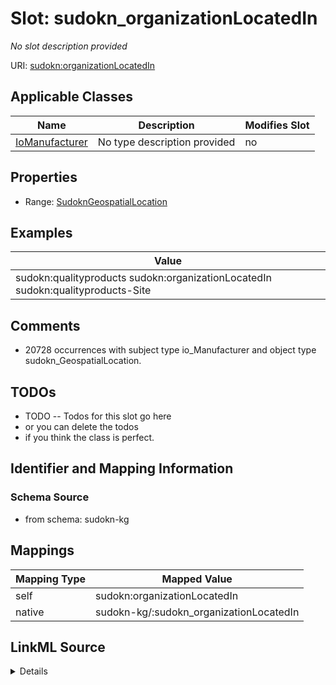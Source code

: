 

# Slot: sudokn_organizationLocatedIn


_No slot description provided_





URI: [sudokn:organizationLocatedIn](http://asu.edu/semantics/SUDOKN/organizationLocatedIn)



<!-- no inheritance hierarchy -->





## Applicable Classes

| Name | Description | Modifies Slot |
| --- | --- | --- |
| [IoManufacturer](../classes/IoManufacturer.md) | No type description provided |  no  |







## Properties

* Range: [SudoknGeospatialLocation](../classes/SudoknGeospatialLocation.md)






## Examples

| Value |
| --- |
| sudokn:qualityproducts sudokn:organizationLocatedIn sudokn:qualityproducts-Site |

## Comments

* 20728 occurrences with subject type io_Manufacturer and object type sudokn_GeospatialLocation.

## TODOs

* TODO -- Todos for this slot go here
* or you can delete the todos
* if you think the class is perfect.

## Identifier and Mapping Information







### Schema Source


* from schema: sudokn-kg




## Mappings

| Mapping Type | Mapped Value |
| ---  | ---  |
| self | sudokn:organizationLocatedIn |
| native | sudokn-kg/:sudokn_organizationLocatedIn |




## LinkML Source

<details>
```yaml
name: sudokn_organizationLocatedIn
description: No slot description provided
todos:
- TODO -- Todos for this slot go here
- or you can delete the todos
- if you think the class is perfect.
comments:
- 20728 occurrences with subject type io_Manufacturer and object type sudokn_GeospatialLocation.
examples:
- value: sudokn:qualityproducts sudokn:organizationLocatedIn sudokn:qualityproducts-Site
from_schema: sudokn-kg
rank: 1000
slot_uri: sudokn:organizationLocatedIn
alias: sudokn_organizationLocatedIn
domain_of:
- io_Manufacturer
range: sudokn_GeospatialLocation

```
</details>